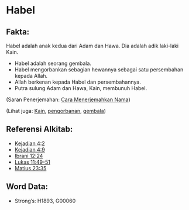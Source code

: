 # Habel

## Fakta:

Habel adalah anak kedua dari Adam dan Hawa. Dia adalah adik laki-laki Kain.

* Habel adalah seorang gembala.
* Habel mengorbankan sebagian hewannya sebagai satu persembahan kepada Allah.
* Allah berkenan kepada Habel dan persembahannya.
* Putra sulung Adam dan Hawa, Kain, membunuh Habel.

(Saran Penerjemahan: [Cara Menerjemahkan Nama](rc://en/ta/man/translate/translate-names))

(Lihat juga: [Kain](../names/cain.md), [pengorbanan](../other/sacrifice.md), [gembala](../other/shepherd.md))

## Referensi Alkitab:

* [Kejadian 4:2](rc://en/tn/help/gen/04/02)
* [Kejadian 4:9](rc://en/tn/help/gen/04/09)
* [Ibrani 12:24](rc://en/tn/help/heb/12/24)
* [Lukas 11:49-51](rc://en/tn/help/luk/11/49)
* [Matius 23:35](rc://en/tn/help/mat/23/35)

## Word Data:

* Strong’s: H1893, G00060
